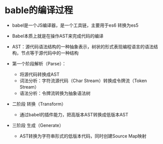 # bable的编译过程
* babel是一个JS编译器，是一个工具链，主要用于es6 转换为es5

* Babel本质上就是在操作AST来完成代码的编译
* AST：源代码语法结构的一种抽象表示，树状的形式表现编程语言的语法结构，节点等于源代码中的一种结构

* 第一个阶段解析（Parse）：
    - 将源代码转换成AST
    - 词法分析：字符流源代码（Char Stream）转换成令牌流（Token Stream）
    - 语法分析：令牌流转换为抽象语法树
* 二阶段 转换（Transform）
    - 通过babel的插件能力，把高版本AST转换成低版本AST
* 三阶段 生成（Generate）
    - AST转换为字符串形式的低版本代码，同时创建Source Map映射